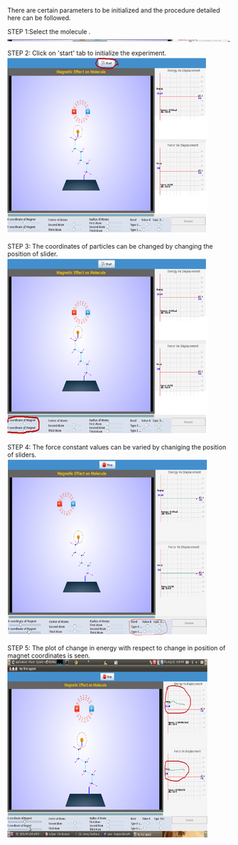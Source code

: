 There are certain parameters to be initialized and the procedure detailed here can be followed.

STEP 1:Select the molecule .  
<img src="images/poly1.png" width="550" height="5x00">

STEP 2: Click on 'start' tab to initialize the experiment.  
<img src="images/poly5.png" width="450" height="400">

STEP 3: The coordinates of particles can be changed by changing the position of slider.  
<img src="images/poly2.png" width="450" height="400">

STEP 4: The force constant values can be varied by chaniging the position of sliders.  
<img src="images/poly3.png" width="450" height="400">

STEP 5: The plot of change in energy with respect to change in position of magnet coordinates is seen.  
<img src="images/Screenshot-3.png" width="450" height="400"> 
